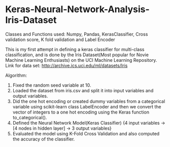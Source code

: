 # Keras-Neural-Network-Analysis-Iris-Dataset

Classes and Functions used: Numpy, Pandas, KerasClassifier, Cross validation score, K fold validation and Label Encoder

This is my first attempt in defining a keras classifier for multi-class classification, and is done by the Iris Dataset(Most popular for Novie Machine Learning Enthusiasts) on the UCI Machine Learning Repository. 
Link for data set: http://archive.ics.uci.edu/ml/datasets/Iris

Algorithm: 
  1) Fixed the random seed variable at 10. 
  2) Loaded the dataset from iris.csv and split it into input variables and output variables. 
  3) Did the one hot encoding or created dummy variables from a categorical variable using scikit-learn class LabelEncoder and then we convert the vector of integers to a one hot encoding using the Keras function to_categorical().
  4) Defined the Neural Network Model(Keras Classifier) {4 input variables -> [4 nodes in hidden layer] -> 3 output variables}
  5) Evaluated the model using K-Fold Cross Validation and also computed the accuracy of the classifier. 
